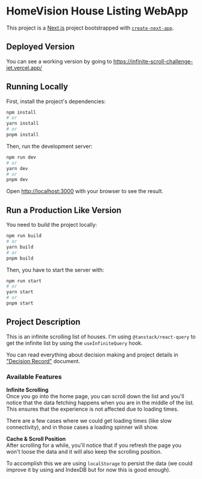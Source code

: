# HomeVision House Listing WebApp

This project is a [Next.js](https://nextjs.org) project bootstrapped with [`create-next-app`](https://nextjs.org/docs/app/api-reference/cli/create-next-app).

## Deployed Version

You can see a working version by going to https://infinite-scroll-challenge-jet.vercel.app/

## Running Locally

First, install the project's dependencies:

```bash
npm install
# or
yarn install
# or
pnpm install
```

Then, run the development server:

```bash
npm run dev
# or
yarn dev
# or
pnpm dev
```

Open [http://localhost:3000](http://localhost:3000) with your browser to see the result.

## Run a Production Like Version

You need to build the project locally:

```bash
npm run build
# or
yarn build
# or
pnpm build
```

Then, you have to start the server with:

```bash
npm run start
# or
yarn start
# or
pnpm start
```

## Project Description

This is an infinite scrolling list of houses. I'm using `@tanstack/react-query` to get the infinite list by using the `useInfiniteQuery` hook.

You can read everything about decision making and project details in ["Decision Record"](https://www.notion.so/HomeVision-Challenge-Decision-Record-1eeb4d60432b80fea0d8f043a14b96f4?pvs=4) document.

### Available Features

**Infinite Scrolling**\
Once you go into the home page, you can scroll down the list and you'll notice that the data fetching happens when you are in the middle of the list. This ensures that the experience is not affected due to loading times.

There are a few cases where we could get loading times (like slow connectivity), and in those cases a loading spinner will show.

**Cache & Scroll Position**\
After scrolling for a while, you'll notice that if you refresh the page you won't loose the data and it will also keep the scrolling position.

To accomplish this we are using `localStorage` to persist the data (we could improve it by using and IndexDB but for now this is good enough).